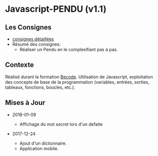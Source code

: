 # Javascript-PENDU (v1.1)

## Les Consignes

* [consignes détaillées](https://github.com/becodeorg/Swartz-promo-3/blob/master/Parcours/04-Javascript/exercices/06-ex-pendu.md)
* Résumé des consignes:
  * Réaliser un Pendu en le complexifiant pas à pas.

## Contexte

Réalisé durant la formation [Becode](http://www.becode.org/). Utilisation de Javascript, exploitation des concepts de base de la programmation (variables, entrées, sorties, tableaux, fonctions, boucles, etc.).

## Mises à Jour

* 2018-01-09
    * Affichage du mot secret lors d'un defaite
 
* 2017-12-24
     * Ajout d'un dictionnaire.
     * Application mobile.
